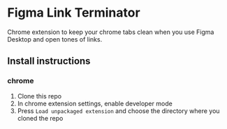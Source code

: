 # Figma Link Terminator

Chrome extension to keep your chrome tabs clean when you use Figma Desktop and open tones of links.

## Install instructions

### chrome

1. Clone this repo
2. In chrome extension settings, enable developer mode
3. Press `Load unpackaged extension` and choose the directory where you cloned the repo
